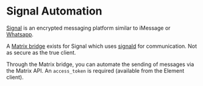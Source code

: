 # Signal Automation

[Signal](https://signal.org) is an encrypted messaging platform similar to
iMessage or [Whatsapp](https://whatsapp.com).

A [Matrix bridge](/devops/matrix.md) exists for Signal which uses
[signald](https://signald.org/) for communication. Not as secure as the true
client.

Through the Matrix bridge, you can automate the sending of messages via the
Matrix API. An `access_token` is required (available from the Element client).
